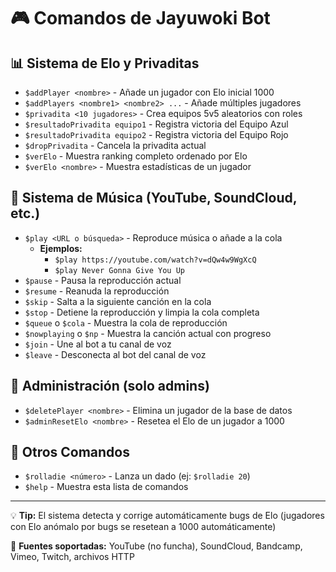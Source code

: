 # 🎮 Comandos de Jayuwoki Bot

## 📊 Sistema de Elo y Privaditas
- `$addPlayer <nombre>` - Añade un jugador con Elo inicial 1000
- `$addPlayers <nombre1> <nombre2> ...` - Añade múltiples jugadores
- `$privadita <10 jugadores>` - Crea equipos 5v5 aleatorios con roles
- `$resultadoPrivadita equipo1` - Registra victoria del Equipo Azul
- `$resultadoPrivadita equipo2` - Registra victoria del Equipo Rojo
- `$dropPrivadita` - Cancela la privadita actual
- `$verElo` - Muestra ranking completo ordenado por Elo
- `$verElo <nombre>` - Muestra estadísticas de un jugador

## 🎵 Sistema de Música (YouTube, SoundCloud, etc.)
- `$play <URL o búsqueda>` - Reproduce música o añade a la cola
  - **Ejemplos:**
    - `$play https://youtube.com/watch?v=dQw4w9WgXcQ`
    - `$play Never Gonna Give You Up`
- `$pause` - Pausa la reproducción actual
- `$resume` - Reanuda la reproducción
- `$skip` - Salta a la siguiente canción en la cola
- `$stop` - Detiene la reproducción y limpia la cola completa
- `$queue` o `$cola` - Muestra la cola de reproducción
- `$nowplaying` o `$np` - Muestra la canción actual con progreso
- `$join` - Une al bot a tu canal de voz
- `$leave` - Desconecta al bot del canal de voz

## 🔧 Administración (solo admins)
- `$deletePlayer <nombre>` - Elimina un jugador de la base de datos
- `$adminResetElo <nombre>` - Resetea el Elo de un jugador a 1000

## 🎲 Otros Comandos
- `$rolladie <número>` - Lanza un dado (ej: `$rolladie 20`)
- `$help` - Muestra esta lista de comandos

---

💡 **Tip:** El sistema detecta y corrige automáticamente bugs de Elo (jugadores con Elo anómalo por bugs se resetean a 1000 automáticamente)

🎵 **Fuentes soportadas:** YouTube (no funcha), SoundCloud, Bandcamp, Vimeo, Twitch, archivos HTTP